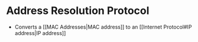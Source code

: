 # Address Resolution Protocol
- Converts a [[MAC Addresses|MAC address]] to an [[Internet Protocol#IP address|IP address]]
